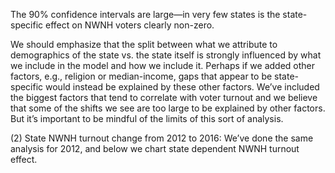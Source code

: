 The 90% confidence intervals are large—in very few states is the state-specific
effect on NWNH voters clearly non-zero.

We should emphasize
that the split between what we attribute to demographics of the state vs. the
state itself is strongly influenced by what we include in the model
and how we include it.
Perhaps if we added other factors, e.g., religion or median-income, gaps that
appear to be state-specific would instead be explained by these other factors.
We’ve included the biggest factors that tend to correlate with voter turnout
and we believe that some of the shifts we see are too large to be explained by other factors.
But it’s important to be mindful of the limits of this sort of analysis.

(2) State NWNH turnout change from 2012 to 2016:
We’ve done the same analysis for 2012, and below we chart state dependent
NWNH turnout effect.
